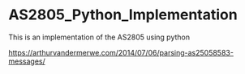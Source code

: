 AS2805_Python_Implementation
============================

This is an implementation of the AS2805 using python

https://arthurvandermerwe.com/2014/07/06/parsing-as25058583-messages/
